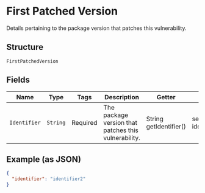 
# First Patched Version

Details pertaining to the package version that patches this vulnerability.

## Structure

`FirstPatchedVersion`

## Fields

| Name | Type | Tags | Description | Getter | Setter |
|  --- | --- | --- | --- | --- | --- |
| `Identifier` | `String` | Required | The package version that patches this vulnerability. | String getIdentifier() | setIdentifier(String identifier) |

## Example (as JSON)

```json
{
  "identifier": "identifier2"
}
```

